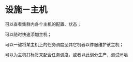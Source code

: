 # 设施－主机

可以查看集群内各个主机的配置、状态；

可以随时快速添加主机；

可以一键将某主机上的任务调度至其它机器以停服维护该主机；

可以为主机打标签来配合任务调度，或者以此划分生产、测试环境
